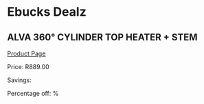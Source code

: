 
# Ebucks Dealz
## ALVA 360° CYLINDER TOP HEATER + STEM
[Product Page](https://www.ebucks.com/web/shop/productSelected.do?prodId=1142097614&catId=704982758)

Price: R889.00

Savings: 

Percentage off: %
	